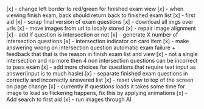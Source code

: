 [x] - change left border to red/green for finished exam view
[x] - when viewing finish exam, back should return back to finished exam list
[x] - first aid
[x] - scrap final version of exam questions
[x] - download all imgs over urls
[x] - move images from url to localy stored
[x] - repair image alignment
[x] - add if question is intersection or not
[x] - generate X number of intersection questions
[x] - intersection indicator on card item
[x] - make answering wrong on intersection question automatic exam failure + feedback that that is the reason in finish exam list and view
[x] - not a single intersection and no more then 4 non intersection questions can be incorrect to pass exam
[x] - add more choices for questions that require text input as answer(input is to much hasle)
[x] - separate finished exam questions in correctly and incorrectly answered list 
[x] - reset view to top of the screen on page change
[x] - currently if questions loads it takes some time for image to load so flickering happens, fix this by applying animations
[x]  - Add search to first aid
[x]  - run images through AI
